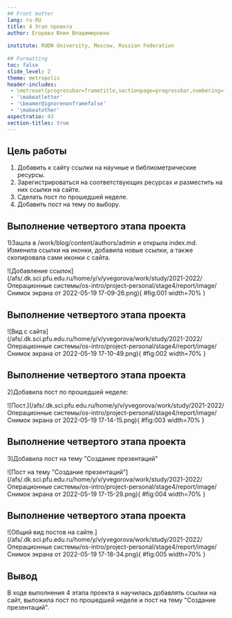 ```yaml
---
## Front matter
lang: ru-RU
title: 4 Этап проекта 
author: Егорова Юлия Владимировна
	
institute: RUDN University, Moscow, Russian Federation
	
## Formatting
toc: false
slide_level: 2
theme: metropolis
header-includes: 
 - \metroset{progressbar=frametitle,sectionpage=progressbar,numbering=fraction}
 - '\makeatletter'
 - '\beamer@ignorenonframefalse'
 - '\makeatother'
aspectratio: 43
section-titles: true
---
```


## Цель работы

1. Добавить к сайту ссылки на научные и библиометрические ресурсы.
2. Зарегистрироваться на соответствующих ресурсах и разместить на них ссылки на сайте.
3. Сделать пост по прошедшей неделе.
4. Добавить пост на тему по выбору.

## Выполнение четвертого этапа проекта

1)Зашла в /work/blog/content/authors/admin и открыла index.md. Изменила ссылки на иконки, добавила новые ссылки, а также скопировала сами иконки с сайта.

![Добавление ссылок](/afs/.dk.sci.pfu.edu.ru/home/y/v/yvegorova/work/study/2021-2022/Операционные системы/os-intro/project-personal/stage4/report/image/Снимок экрана от 2022-05-19 17-09-26.png){ #fig:001 width=70% }

## Выполнение четвертого этапа проекта

![Вид с сайта](/afs/.dk.sci.pfu.edu.ru/home/y/v/yvegorova/work/study/2021-2022/Операционные системы/os-intro/project-personal/stage4/report/image/Снимок экрана от 2022-05-19 17-10-49.png){ #fig:002 width=70% }

## Выполнение четвертого этапа проекта

2)Добавила пост по прошедшей неделе:
 
![Пост.](/afs/.dk.sci.pfu.edu.ru/home/y/v/yvegorova/work/study/2021-2022/Операционные системы/os-intro/project-personal/stage4/report/image/Снимок экрана от 2022-05-19 17-14-15.png){ #fig:003 width=70% }

## Выполнение четвертого этапа проекта

3)Добавила пост на тему "Создание презентаций"

![Пост на тему "Создание презентаций"](/afs/.dk.sci.pfu.edu.ru/home/y/v/yvegorova/work/study/2021-2022/Операционные системы/os-intro/project-personal/stage4/report/image/Снимок экрана от 2022-05-19 17-15-29.png){ #fig:004 width=70% }

## Выполнение четвертого этапа проекта

![Общий вид постов на сайте.](/afs/.dk.sci.pfu.edu.ru/home/y/v/yvegorova/work/study/2021-2022/Операционные системы/os-intro/project-personal/stage4/report/image/Снимок экрана от 2022-05-19 17-18-34.png){ #fig:005 width=70% }

## Вывод

В ходе выполнения 4 этапа проекта я научилась добавлять ссылки на сайт, выложила пост по прошедшей неделе и пост на тему "Создание презентаций".

